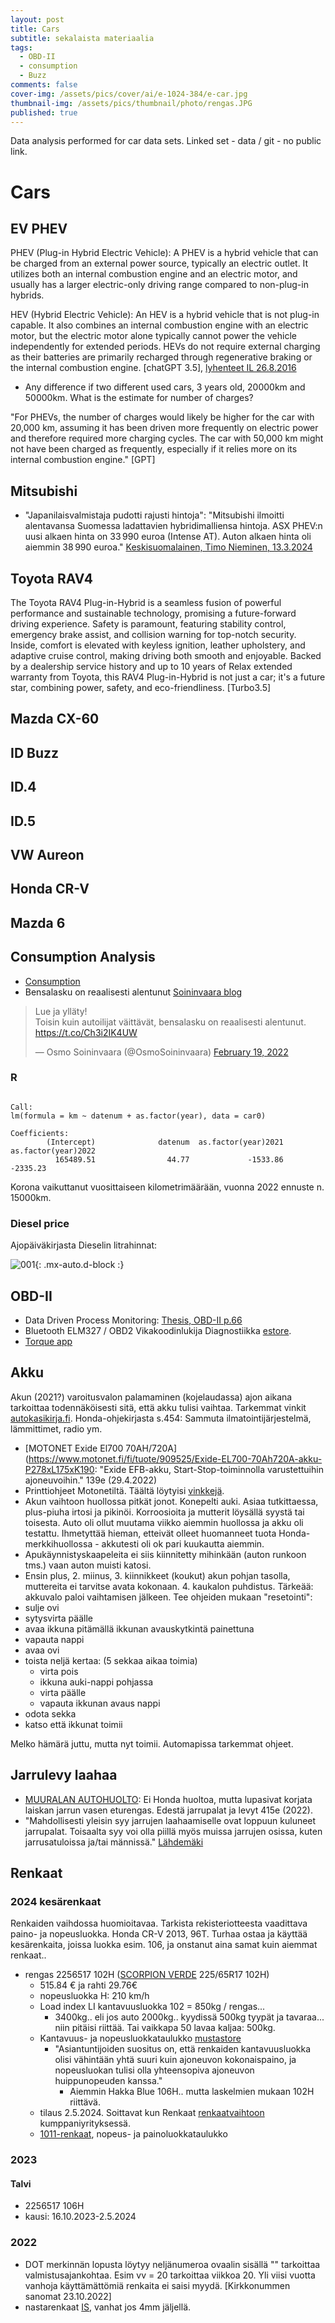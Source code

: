 ```yaml
---
layout: post
title: Cars
subtitle: sekalaista materiaalia
tags:
  - OBD-II
  - consumption
  - Buzz
comments: false
cover-img: /assets/pics/cover/ai/e-1024-384/e-car.jpg
thumbnail-img: /assets/pics/thumbnail/photo/rengas.JPG
published: true
---
```


Data analysis performed for car data sets. Linked set - data / git - no public link.

# Cars

## EV PHEV

PHEV (Plug-in Hybrid Electric Vehicle): A PHEV is a hybrid vehicle that can be charged from an external power source, typically an electric outlet. It utilizes both an internal combustion engine and an electric motor, and usually has a larger electric-only driving range compared to non-plug-in hybrids.

HEV (Hybrid Electric Vehicle): An HEV is a hybrid vehicle that is not plug-in capable. It also combines an internal combustion engine with an electric motor, but the electric motor alone typically cannot power the vehicle independently for extended periods. HEVs do not require external charging as their batteries are primarily recharged through regenerative braking or the internal combustion engine. [chatGPT 3.5], [lyhenteet IL 26.8.2016](https://www.iltalehti.fi/autot/a/2016082622224977)

- Any difference if two different used cars, 3 years old, 20000km and 50000km. What is the estimate for number of charges?

"For PHEVs, the number of charges would likely be higher for the car with 20,000 km, assuming it has been driven more frequently on electric power and therefore required more charging cycles. The car with 50,000 km might not have been charged as frequently, especially if it relies more on its internal combustion engine." [GPT]

## Mitsubishi

- "Japanilaisvalmistaja pudotti rajusti hintoja": "Mitsubishi ilmoitti alentavansa Suomessa ladattavien hybridimalliensa hintoja. ASX PHEV:n uusi alkaen hinta on 33 990 euroa (Intense AT). Auton alkaen hinta oli aiemmin 38 990 euroa." [Keskisuomalainen, Timo Nieminen, 13.3.2024](https://www.ksml.fi/teemat/6624548)

## Toyota RAV4

The Toyota RAV4 Plug-in-Hybrid is a seamless fusion of powerful performance and sustainable technology, promising a future-forward driving experience. Safety is paramount, featuring stability control, emergency brake assist, and collision warning for top-notch security. Inside, comfort is elevated with keyless ignition, leather upholstery, and adaptive cruise control, making driving both smooth and enjoyable. Backed by a dealership service history and up to 10 years of Relax extended warranty from Toyota, this RAV4 Plug-in-Hybrid is not just a car; it's a future star, combining power, safety, and eco-friendliness. [Turbo3.5]

## Mazda CX-60

## ID Buzz

## ID.4

## ID.5

## VW Aureon

## Honda CR-V

## Mazda 6

## Consumption Analysis

- [Consumption](https://docs.google.com/spreadsheets/d/1994AzBlGGVRUbySk74nuik0_Bfa9Kd8M4uwf7I-C1QA/edit?usp=sharing)
- Bensalasku on reaalisesti alentunut [Soininvaara blog](https://www.soininvaara.fi/2022/02/19/bensalasku-on-reaalisesti-alentunut/)

<blockquote class="twitter-tweet"><p lang="fi" dir="ltr">Lue ja ylläty! <br>Toisin kuin autoilijat väittävät, bensalasku on reaalisesti alentunut. <a href="https://t.co/Ch3i2IK4UW">https://t.co/Ch3i2IK4UW</a></p>&mdash; Osmo Soininvaara (@OsmoSoininvaara) <a href="https://twitter.com/OsmoSoininvaara/status/1495075030295887882?ref_src=twsrc%5Etfw">February 19, 2022</a></blockquote> <script async src="https://platform.twitter.com/widgets.js" charset="utf-8"></script>

### R

~~~

Call:
lm(formula = km ~ datenum + as.factor(year), data = car0)

Coefficients:
        (Intercept)              datenum  as.factor(year)2021  as.factor(year)2022  
          165489.51                44.77             -1533.86             -2335.23  

~~~

Korona vaikuttanut vuosittaiseen kilometrimäärään, vuonna 2022 ennuste n. 15000km.


### Diesel price

Ajopäiväkirjasta Dieselin litrahinnat:

![001](/assets/pics/page/car/litrahinta220501.png){: .mx-auto.d-block :}


## OBD-II

- Data Driven Process Monitoring: [Thesis, OBD-II p.66](https://aaltodoc.aalto.fi/bitstream/handle/123456789/15255/isbn9789526061122.pdf?sequence=1&isAllowed=y)
- Bluetooth ELM327 / OBD2 Vikakoodinlukija Diagnostiikka [estore](https://estore.nu/fi/virhekoodinlukijat/98-bluetooth-elm327-obd2-vikakoodinlukija-diagnostiikka.html). 
- [Torque app](https://play.google.com/store/apps/details?id=org.prowl.torque&hl=fi&gl=US)

## Akku

Akun (2021?) varoitusvalon palamaminen (kojelaudassa) ajon aikana tarkoittaa todennäköisesti sitä, että akku tulisi vaihtaa. Tarkemmat vinkit [autokasikirja.fi](https://autokasikirja.fi/akkuvalo/). Honda-ohjekirjasta s.454: Sammuta ilmatointijärjestelmä, lämmittimet, radio ym.

- [MOTONET Exide El700 70AH/720A](https://www.motonet.fi/fi/tuote/909525/Exide-EL700-70Ah720A-akku-P278xL175xK190: "Exide EFB-akku, Start-Stop-toiminnolla varustettuihin ajoneuvoihin." 139e (29.4.2022)
- Printtiohjeet Motonetiltä. Täältä löytyisi [vinkkejä](https://www.nettiauto.com/artikkeli/akun_vaihto_ja_sen_sielunelamaa).
- Akun vaihtoon huollossa pitkät jonot. Konepelti auki. Asiaa tutkittaessa, plus-piuha irtosi ja pikinöi. Korroosioita ja mutterit löysällä syystä tai toisesta. Auto oli ollut muutama viikko aiemmin huollossa ja akku oli testattu. Ihmetyttää hieman, etteivät olleet huomanneet tuota Honda-merkkihuollossa - akkutesti oli ok pari kuukautta aiemmin.
- Apukäynnistyskaapeleita ei siis kiinnitetty mihinkään (auton runkoon tms.) vaan auton muisti katosi.
- Ensin plus, 2. miinus, 3. kiinnikkeet (koukut) akun pohjan tasolla, muttereita ei tarvitse avata kokonaan. 4. kaukalon puhdistus. Tärkeää: akkuvalo paloi vaihtamisen jälkeen. Tee ohjeiden mukaan "resetointi":
- sulje ovi
- sytysvirta päälle
- avaa ikkuna pitämällä ikkunan avauskytkintä painettuna
- vapauta nappi
- avaa ovi
- toista neljä kertaa: (5 sekkaa aikaa toimia)
  - virta pois
  - ikkuna auki-nappi pohjassa
  - virta päälle
  - vapauta ikkunan avaus nappi
- odota sekka
- katso että ikkunat toimii

Melko hämärä juttu, mutta nyt toimii. Automapissa tarkemmat ohjeet.

## Jarrulevy laahaa

- [MUURALAN AUTOHUOLTO](https://muuralanautohuolto.fi/): Ei Honda huoltoa, mutta lupasivat korjata laiskan jarrun vasen eturengas. Edestä jarrupalat ja levyt 415e (2022).
- "Mahdollisesti yleisin syy jarrujen laahaamiselle ovat loppuun kuluneet jarrupalat. Toisaalta syy voi olla piillä myös muissa jarrujen osissa, kuten jarrusatuloissa ja/tai männissä." [Lähdemäki](https://autoliikelahdemaki.fi/yhteys/)

## Renkaat

### 2024 kesärenkaat

Renkaiden vaihdossa huomioitavaa. Tarkista rekisteriotteesta vaadittava paino- ja nopeusluokka. Honda CR-V 2013, 96T. Turhaa ostaa ja käyttää kesärenkaita, joissa luokka esim. 106, ja onstanut aina samat kuin aiemmat renkaat..

- rengas 2256517 102H ([SCORPION VERDE](https://www.pirelli.com/tyres/en-gb/car/catalogue/product/scorpion-verde/225_65-r17/102h) 225/65R17 102H)
  - 515.84 € ja rahti 29.76€
  - nopeusluokka H: 210 km/h
  - Load index LI kantavuusluokka 102 = 850kg / rengas... 
    - 3400kg.. eli jos auto 2000kg.. kyydissä 500kg tyypät ja tavaraa... niin pitäisi riittää. Tai vaikkapa 50 lavaa kaljaa: 500kg.
  - Kantavuus- ja nopeusluokkataulukko [mustastore](https://www.mustastore.com/kantavuus-ja-nopeusluokkataulukko)
    - "Asiantuntijoiden suositus on, että renkaiden kantavuusluokka olisi vähintään yhtä suuri kuin ajoneuvon kokonaispaino, ja nopeusluokan tulisi olla yhteensopiva ajoneuvon huippunopeuden kanssa."
      - Aiemmin Hakka Blue 106H.. mutta laskelmien mukaan 102H riittävä.
  - tilaus 2.5.2024. Soittavat kun Renkaat [renkaatvaihtoon](https://www.renkaatvaihtoon.fi/) kumppaniyrityksessä. 
  - [1011-renkaat](https://www.1001renkaat.com/neuvoja-renkaat/kantavuus-nopeus-luokka-renkaat-auto), nopeus- ja painoluokkataulukko


### 2023

#### Talvi

- 2256517 106H
- kausi: 16.10.2023-2.5.2024

### 2022

- DOT merkinnän lopusta löytyy neljänumeroa ovaalin sisällä "<vv><yy>" tarkoittaa valmistusajankohtaa. Esim vv = 20 tarkoittaa viikkoa 20. Yli viisi vuotta vanhoja käyttämättömiä renkaita ei saisi myydä. [Kirkkonummen sanomat 23.10.2022]
- nastarenkaat [IS](https://www.is.fi/autot/art-2000009156301.html), vanhat jos 4mm jäljellä.